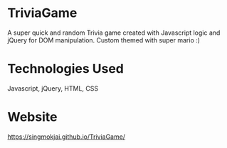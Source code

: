 # TriviaGame

A super quick and random Trivia game created with Javascript logic and jQuery for DOM manipulation. Custom themed with super mario :)

# Technologies Used

Javascript, jQuery, HTML, CSS

# Website 

https://singmokjai.github.io/TriviaGame/


